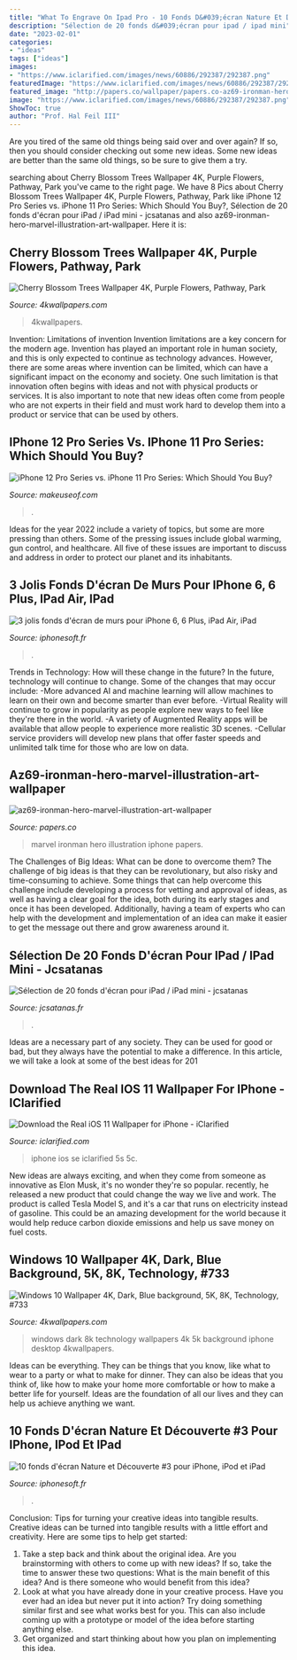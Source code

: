```yaml
---
title: "What To Engrave On Ipad Pro - 10 Fonds D&#039;écran Nature Et Découverte #3 Pour Iphone, Ipod Et Ipad"
description: "Sélection de 20 fonds d&#039;écran pour ipad / ipad mini"
date: "2023-02-01"
categories:
- "ideas"
tags: ["ideas"]
images:
- "https://www.iclarified.com/images/news/60886/292387/292387.png"
featuredImage: "https://www.iclarified.com/images/news/60886/292387/292387.png"
featured_image: "http://papers.co/wallpaper/papers.co-az69-ironman-hero-marvel-illustration-art-41-iphone-wallpaper.jpg"
image: "https://www.iclarified.com/images/news/60886/292387/292387.png"
ShowToc: true
author: "Prof. Hal Feil III"
---
```



Are you tired of the same old things being said over and over again? If so, then you should consider checking out some new ideas. Some new ideas are better than the same old things, so be sure to give them a try.

	

		
searching about Cherry Blossom Trees Wallpaper 4K, Purple Flowers, Pathway, Park you've came to the right page. We have 8 Pics about Cherry Blossom Trees Wallpaper 4K, Purple Flowers, Pathway, Park like iPhone 12 Pro Series vs. iPhone 11 Pro Series: Which Should You Buy?, Sélection de 20 fonds d&#039;écran pour iPad / iPad mini - jcsatanas and also az69-ironman-hero-marvel-illustration-art-wallpaper. Here it is:
		
    
## Cherry Blossom Trees Wallpaper 4K, Purple Flowers, Pathway, Park

<img loading=lazy src="https://4kwallpapers.com/images/wallpapers/cherry-blossom-trees-purple-flowers-pathway-park-floral-1284x2778-3300.jpg" onerror="this.onerror=null;this.src='https://tse3.mm.bing.net/th?id=OIP.-xjH-5RvKZoWoajMu-VtMwHaQB&amp;pid=15.1';" alt="Cherry Blossom Trees Wallpaper 4K, Purple Flowers, Pathway, Park">

_Source: 4kwallpapers.com_

>4kwallpapers. 

	

Invention: Limitations of invention
Invention limitations are a key concern for the modern age. Invention has played an important role in human society, and this is only expected to continue as technology advances. However, there are some areas where invention can be limited, which can have a significant impact on the economy and society. One such limitation is that innovation often begins with ideas and not with physical products or services. It is also important to note that new ideas often come from people who are not experts in their field and must work hard to develop them into a product or service that can be used by others.

    
## IPhone 12 Pro Series Vs. IPhone 11 Pro Series: Which Should You Buy?

<img loading=lazy src="https://static1.makeuseofimages.com/wordpress/wp-content/uploads/2021/04/iphone-12-lineup-camera-view-1.jpg" onerror="this.onerror=null;this.src='https://tse1.mm.bing.net/th?id=OIP.4s6gnGOC6ElU_PZwEArWLAHaDt&amp;pid=15.1';" alt="iPhone 12 Pro Series vs. iPhone 11 Pro Series: Which Should You Buy?">

_Source: makeuseof.com_

>. 

	

Ideas for the year 2022 include a variety of topics, but some are more pressing than others. Some of the pressing issues include global warming, gun control, and healthcare. All five of these issues are important to discuss and address in order to protect our planet and its inhabitants.

    
## 3 Jolis Fonds D&#039;écran De Murs Pour IPhone 6, 6 Plus, IPad Air, IPad

<img loading=lazy src="https://iphonesoft.fr/images/_012015/brique2-wallpaper-smartphone.jpg" onerror="this.onerror=null;this.src='https://tse4.mm.bing.net/th?id=OIP.nVyPfMp-7n015DFomwvmJwHaNK&amp;pid=15.1';" alt="3 jolis fonds d&#039;écran de murs pour iPhone 6, 6 Plus, iPad Air, iPad">

_Source: iphonesoft.fr_

>. 

	

Trends in Technology: How will these change in the future?
In the future, technology will continue to change. Some of the changes that may occur include: 
-More advanced AI and machine learning will allow machines to learn on their own and become smarter than ever before.
-Virtual Reality will continue to grow in popularity as people explore new ways to feel like they're there in the world.
-A variety of Augmented Reality apps will be available that allow people to experience more realistic 3D scenes.
-Cellular service providers will develop new plans that offer faster speeds and unlimited talk time for those who are low on data.

    
## Az69-ironman-hero-marvel-illustration-art-wallpaper

<img loading=lazy src="http://papers.co/wallpaper/papers.co-az69-ironman-hero-marvel-illustration-art-41-iphone-wallpaper.jpg" onerror="this.onerror=null;this.src='https://tse4.mm.bing.net/th?id=OIP.ojXg8aRu2BL0SCwSSLUpqgHaQC&amp;pid=15.1';" alt="az69-ironman-hero-marvel-illustration-art-wallpaper">

_Source: papers.co_

>marvel ironman hero illustration iphone papers. 

	

The Challenges of Big Ideas: What can be done to overcome them?
The challenge of big ideas is that they can be revolutionary, but also risky and time-consuming to achieve. Some things that can help overcome this challenge include developing a process for vetting and approval of ideas, as well as having a clear goal for the idea, both during its early stages and once it has been developed. Additionally, having a team of experts who can help with the development and implementation of an idea can make it easier to get the message out there and grow awareness around it.

    
## Sélection De 20 Fonds D&#039;écran Pour IPad / IPad Mini - Jcsatanas

<img loading=lazy src="http://jcsatanas.fr/wp-content/uploads/2014/10/fond-ecran-ipad-311014-19-1024x1024.jpg" onerror="this.onerror=null;this.src='https://tse4.mm.bing.net/th?id=OIP.vaUQshlKD4tGo-hpdYvkOwHaHa&amp;pid=15.1';" alt="Sélection de 20 fonds d&#039;écran pour iPad / iPad mini - jcsatanas">

_Source: jcsatanas.fr_

>. 

	

Ideas are a necessary part of any society. They can be used for good or bad, but they always have the potential to make a difference. In this article, we will take a look at some of the best ideas for 201
    
## Download The Real IOS 11 Wallpaper For IPhone - IClarified

<img loading=lazy src="https://www.iclarified.com/images/news/60886/292387/292387.png" onerror="this.onerror=null;this.src='https://tse4.mm.bing.net/th?id=OIP.mjOQdyFQjoMDRRkmF-2z7gHaN2&amp;pid=15.1';" alt="Download the Real iOS 11 Wallpaper for iPhone - iClarified">

_Source: iclarified.com_

>iphone ios se iclarified 5s 5c. 

	

New ideas are always exciting, and when they come from someone as innovative as Elon Musk, it's no wonder they're so popular. recently, he released a new product that could change the way we live and work. The product is called Tesla Model S, and it's a car that runs on electricity instead of gasoline. This could be an amazing development for the world because it would help reduce carbon dioxide emissions and help us save money on fuel costs.

    
## Windows 10 Wallpaper 4K, Dark, Blue Background, 5K, 8K, Technology, #733

<img loading=lazy src="https://4kwallpapers.com/images/wallpapers/windows-10-dark-blue-5k-8k-768x1024-733.jpg" onerror="this.onerror=null;this.src='https://tse2.mm.bing.net/th?id=OIP.2RL3J3YmSS8l2lCKwBjFWwHaJ4&amp;pid=15.1';" alt="Windows 10 Wallpaper 4K, Dark, Blue background, 5K, 8K, Technology, #733">

_Source: 4kwallpapers.com_

>windows dark 8k technology wallpapers 4k 5k background iphone desktop 4kwallpapers. 

	

Ideas can be everything. They can be things that you know, like what to wear to a party or what to make for dinner. They can also be ideas that you think of, like how to make your home more comfortable or how to make a better life for yourself. Ideas are the foundation of all our lives and they can help us achieve anything we want.

    
## 10 Fonds D&#039;écran Nature Et Découverte #3 Pour IPhone, IPod Et IPad

<img loading=lazy src="http://iphonesoft.fr/images/_102016/iphone-7-wallpaper-ciel-constellation.jpg" onerror="this.onerror=null;this.src='https://tse1.mm.bing.net/th?id=OIP.cPTR-baef0r_3ooqncDSDgHaNL&amp;pid=15.1';" alt="10 fonds d&#039;écran Nature et Découverte #3 pour iPhone, iPod et iPad">

_Source: iphonesoft.fr_

>. 

	

Conclusion: Tips for turning your creative ideas into tangible results.
Creative ideas can be turned into tangible results with a little effort and creativity. Here are some tips to help get started: 
1. Take a step back and think about the original idea. Are you brainstorming with others to come up with new ideas? If so, take the time to answer these two questions: What is the main benefit of this idea? And is there someone who would benefit from this idea? 
2. Look at what you have already done in your creative process. Have you ever had an idea but never put it into action? Try doing something similar first and see what works best for you. This can also include coming up with a prototype or model of the idea before starting anything else. 
3. Get organized and start thinking about how you plan on implementing this idea.

